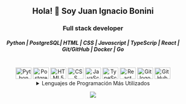 <h2 align="center"> Hola! 👋 Soy Juan Ignacio Bonini </h2>
<h3 align="center"> Full stack developer </h3> 
<h5 align="center"> Python | PostgreSQL|  HTML | CSS | Javascript | TypeScrip | React | Git/GitHub | Docker | Go </h5>

<br clear="both">
<div align="center">
  <a href="https://www.python.org/"><img src="https://cdn.jsdelivr.net/gh/devicons/devicon/icons/python/python-original.svg" height="30" width="42" alt="Python logo" /></a>
  <a href="https://www.postgresql.org/"><img src="https://cdn.jsdelivr.net/gh/devicons/devicon/icons/postgresql/postgresql-original.svg" height="30" width="42" alt="PostgreSQL logo" /></a>
  <a href="https://developer.mozilla.org/en-US/docs/Web/HTML"><img src="https://cdn.jsdelivr.net/gh/devicons/devicon/icons/html5/html5-original.svg" height="30" width="42" alt="HTML5 logo" /></a>
  <a href="https://developer.mozilla.org/en-US/docs/Web/CSS"><img src="https://cdn.jsdelivr.net/gh/devicons/devicon/icons/css3/css3-original.svg" height="30" width="42" alt="CSS logo" /></a>
  <a href="https://developer.mozilla.org/en-US/docs/Web/JavaScript"><img src="https://cdn.jsdelivr.net/gh/devicons/devicon/icons/javascript/javascript-original.svg" height="30" width="42" alt="JavaScript logo" /></a>
  <a href="https://www.typescriptlang.org/"><img src="https://cdn.jsdelivr.net/gh/devicons/devicon/icons/typescript/typescript-original.svg" height="30" width="42" alt="TypeScript logo" /></a>
  <a href="https://reactjs.org/"><img src="https://upload.wikimedia.org/wikipedia/commons/thumb/a/a7/React-icon.svg/539px-React-icon.svg.png" height="30" width="42" alt="React logo" /></a>
  <a href="https://git-scm.com/"><img src="https://cdn.jsdelivr.net/gh/devicons/devicon/icons/git/git-original.svg" height="30" width="42" alt="Git logo" /></a>
  <a href="https://github.com/"><img src="https://cdn.jsdelivr.net/gh/devicons/devicon/icons/github/github-original.svg" height="30" width="42" alt="GitHub logo" /></a>

<br clear="both">
<details>
  <summary>Lenguajes de Programación Más Utilizados</summary>
  <img src="https://github-readme-stats.vercel.app/api/top-langs/?username=ioanne&layout=compact&langs_count=20&theme=city_lights" align="center" />
</details>

<img alingn="center" src="https://profile-counter.glitch.me/ioanne/count.svg" /></p>
</div>
